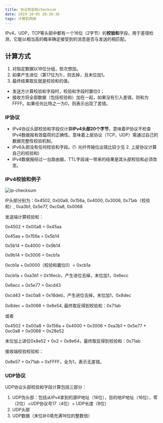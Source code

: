 ```yaml
---
title: 协议校验和checksum
date: 2019-10-05 10:30:36
tags: 计算机网络
---
```




IPv4，UDP，TCP等头部中都有一个16位（2字节）的**校验和**字段，用于差错检测，它能以相当高的概率确定接受到的消息是否与发送的相匹配。

## 计算方式

1. 对指定数据以16位分组，依次想加。
2. 如果产生进位（第17位为1），则去掉，且末位加1。
3. 最终结果取反就是校验和的值。

* 发送方计算校验和字段时，校验和字段时置位0；
* 接收方将全部数据（包括校验和）加在一起，如果没有引入差错，则和为FFFF。如果任何比特之一为0，则表示出现了差错。

### IP协议

* IPv4协议头部校验和字段仅计算**IPv4头部20个字节**，意味着IP协议不检查IPv4数据报有效载荷的正确性。意味着上层协议（TCP，UDP）需通过自己的数据完整性校验机制。
* IPv6头部没有任何校验和字段。(1. 光纤传输位出错比较少见 2. 上层协议计算自己的校验和)
* IPv4数据报经过一台路由器，TTL字段减一带来的结果是其头部校验和必须改变。

### IPv4校验和例子

![ip-checksum](/Users/yangqiong/Github/yangqiong.github.io/source/images/ip-checksum.png)

IP头部分别为：0x4502, 0x00a8, 0x156a, 0x4000, 0x3006, 0x71ab（校验和）, 0xa3b1, 0x5e77, 0xc0a8, 0x0068

发送端计算校验和：

0x4502 + 0x00a8 = 0x45aa

0x45aa + 0x156a = 0x5b14

0x5b14 + 0x4000 = 0x9b14

0x9b14 + 0x3006 = 0xcb1a

0xcb1a + 0x0000（校验和置位0）= 0xcb1a

0xcb1a + 0xa3b1 = 0x16ecb，产生进位去掉，末位加1，0x6ecc

0x6ecc + 0x5e77 = 0xcd43

0xcd43 + 0xc0a8 = 0x18deb，产生进位去掉，末位加1，0x8dec

0x8dec + 0x0068 = 0x8e54, 最终取反得到校验和：0x71ab 

或者

0x4502 + 0x00a8 + 0x156a + 0x4000 + 0x3006 + 0xa3b1 + 0x5e77 + 0xc0a8 + 0x0068 = 0x28e52

末位加上进位0x8e52 + 0x2 = 0x8e64，最终取反得到校验和：0x71ab 

接收端校验校验和：

0x8e57 + 0x71ab = 0xFFFF，全为1，表示无差错。



### UDP协议

UDP协议头部校验和字段计算包括三部分：

1. UDP伪头部：包括从IPv4拿到的源IP地址（16位），目的地IP地址（16位），零（2位）+UDP协议号17（4位）+ UDP长度（8位）
2. UDP头部
3. UDP数据（末位补0填充满16位的整数倍）

